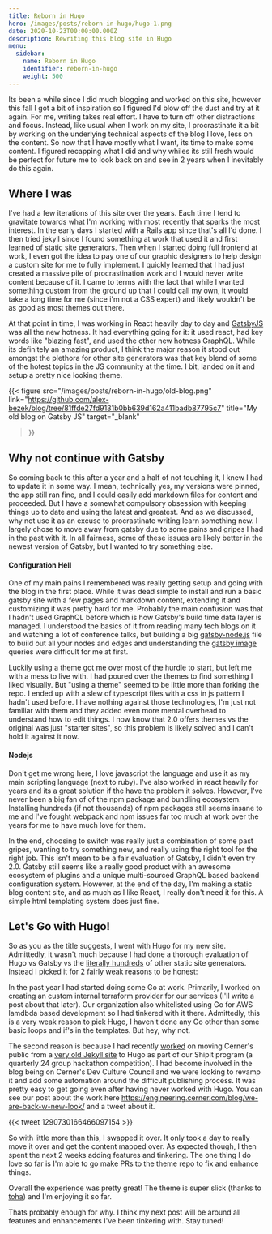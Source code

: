 ```yaml
---
title: Reborn in Hugo
hero: /images/posts/reborn-in-hugo/hugo-1.png
date: 2020-10-23T00:00:00.000Z
description: Rewriting this blog site in Hugo
menu:
  sidebar:
    name: Reborn in Hugo
    identifier: reborn-in-hugo
    weight: 500
---
```


Its been a while since I did much blogging and worked on this site, however this fall I got a bit of inspiration so I figured I'd blow off the dust and try at it again. For me, writing takes real effort. I have to turn off other distractions and focus. Instead, like usual when I work on my site, I procrastinate it a bit by working on the underlying technical aspects of the blog I love, less on the content. So now that I have mostly what I want, its time to make some content. I figured recapping what I did and why whiles its still fresh would be perfect for future me to look back on and see in 2 years when I inevitably do this again.

## Where I was

I've had a few iterations of this site over the years. Each time I tend to gravitate towards what I'm working with most recently that sparks the most interest. In the early days I started with a Rails app since that's all I'd done. I then tried jekyll since I found something at work that used it and first learned of static site generators. Then when I started doing full frontend at work, I even got the idea to pay one of our graphic designers to help design a custom site for me to fully implement. I quickly learned that I had just created a massive pile of procrastination work and I would never write content because of it. I came to terms with the fact that while I wanted something custom from the ground up that I could call my own, it would take a long time for me (since i'm not a CSS expert) and likely wouldn't be as good as most themes out there.

At that point in time, I was working in React heavily day to day and [GatsbyJS](https://www.gatsbyjs.com/) was all the new hotness. It had everything going for it: it used react, had key words like "blazing fast", and used the other new hotness GraphQL. While its definitely an amazing product, I think the major reason it stood out amongst the plethora for other site generators was that key blend of some of the hotest topics in the JS community at the time. I bit, landed on it and setup a pretty nice looking theme.

{{<
  figure
  src="/images/posts/reborn-in-hugo/old-blog.png"
  link="https://github.com/alex-bezek/blog/tree/81ffde27fd9131b0bb639d162a411badb87795c7"
  title="My old blog on Gatsby JS"
  target="_blank"
>}}

## Why not continue with Gatsby

So coming back to this after a year and a half of not touching it, I knew I had to update it in some way. I mean, technically yes, my versions were pinned, the app still ran fine, and I could easily add markdown files for content and proceeded. But I have a somewhat compulsory obsession with keeping things up to date and using the latest and greatest. And as we discussed, why not use it as an excuse to ~~procrastinate writing~~ learn something new. I largely chose to move away from gatsby due to some pains and gripes I had in the past with it. In all fairness, some of these issues are likely better in the newest version of Gatsby, but I wanted to try something else.

#### Configuration Hell

One of my main pains I remembered was really getting setup and going with the blog in the first place. While it was dead simple to install and run a basic gatsby site with a few pages and markdown content, extending it and customizing it was pretty hard for me. Probably the main confusion was that I hadn't used GraphQL before which is how Gatsby's build time data layer is managed. I understood the basics of it from reading many tech blogs on it and watching a lot of conference talks, but building a big [gatsby-node.js](https://github.com/alex-bezek/blog/blob/81ffde27fd9131b0bb639d162a411badb87795c7/gatsby-node.js) file to build out all your nodes and edges and understanding the [gatsby image](https://github.com/alex-bezek/blog/blob/81ffde27fd9131b0bb639d162a411badb87795c7/src/pages/index.tsx#L164) queries were difficult for me at first.

Luckily using a theme got me over most of the hurdle to start, but left me with a mess to live with. I had poured over the themes to find something I liked visually. But "using a theme" seemed to be little more than forking the repo. I ended up with a slew of typescript files with a css in js pattern I hadn't used before. I have nothing against those technologies, I'm just not familiar with them and they added even more mental overhead to understand how to edit things. I now know that 2.0 offers themes vs the original was just "starter sites", so this problem is likely solved and I can't hold it against it now.

#### Nodejs

Don't get me wrong here, I love javascript the language and use it as my main scripting language (next to ruby). I've also worked in react heavily for years and its a great solution if the have the problem it solves. However, I've never been a big fan of of the npm package and bundling ecosystem. Installing hundreds (if not thousands) of npm packages still seems insane to me and I've fought webpack and npm issues far too much at work over the years for me to have much love for them.

In the end, choosing to switch was really just a combination of some past gripes, wanting to try something new, and really using the right tool for the right job. This isn't mean to be a fair evaluation of Gatsby, I didn't even try 2.0. Gatsby still seems like a really good product with an awesome ecosystem of plugins and a unique multi-sourced GraphQL based backend configuration system. However, at the end of the day, I'm making a static blog content site, and as much as I like React, I really don't need it for this. A simple html templating system does just fine.


## Let's Go with Hugo!

So as you as the title suggests, I went with Hugo for my new site. Admittedly, it wasn't much because I had done a thorough evaluation of Hugo vs Gatsby vs the [literally hundreds](https://jamstack.org/generators/) of other static site generators. Instead I picked it for 2 fairly weak reasons to be honest:

In the past year I had started doing some Go at work. Primarily, I worked on creating an custom internal terraform provider for our services (I'll write a post about that later). Our organization also whitelisted using Go for AWS lamdbda based development so I had tinkered with it there. Admittedly, this is a very weak reason to pick Hugo, I haven't done any Go other than some basic loops and if's in the templates. But hey, why not.

The second reason is because I had recently [worked](https://github.com/cerner/cerner.github.io/issues/136#issuecomment-663348894) on moving Cerner's public from a [very old Jekyll site](https://github.com/cerner/cerner.github.io/issues/134) to Hugo as part of our ShipIt program (a quarterly 24 group hackathon competition). I had become involved in the blog being on Cerner's Dev Culture Council and we were looking to revamp it and add some automation around the difficult publishing process. It was pretty easy to get going even after having never worked with Hugo. You can see our post about the work here https://engineering.cerner.com/blog/we-are-back-w-new-look/ and a tweet about it.

{{< tweet 1290730166466097154 >}}

So with little more than this, I swapped it over. It only took a day to really move it over and get the content mapped over. As expected though, I then spent the next 2 weeks adding features and tinkering. The one thing I do love so far is I'm able to go make PRs to the theme repo to fix and enhance things.

Overall the experience was pretty great! The theme is super slick (thanks to [toha](https://github.com/hossainemruz/toha/)) and I'm enjoying it so far.

Thats probably enough for why. I think my next post will be around all features and enhancements I've been tinkering with. Stay tuned!